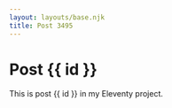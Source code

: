 ```yaml
---
layout: layouts/base.njk
title: Post 3495
---
```


# Post {{ id }}

This is post {{ id }} in my Eleventy project.
